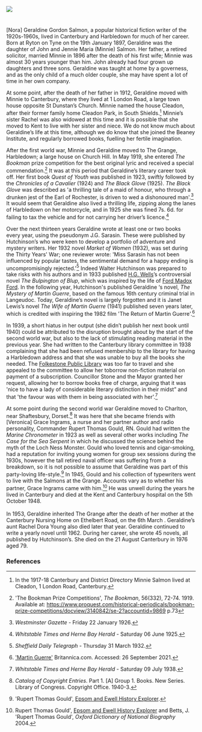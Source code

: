 <a href="https://dev.visual-essays.app"><img src="https://dev-visual-essays.netlify.app/images/ve-button.png"></a> 
<param ve-config title="Nora Geraldine Gordon Salmon (pseud. J.G. Sarasin) (19 Jan 1897 – 21 Aug 1976)" author="Michelle Crowther" layout="vtl" banner="https://upload.wikimedia.org/wikipedia/commons/f/fb/Harbledown_Ben_W_Bell_31_10_2004.jpg" attribution="Canterbury Tail at the English-language Wikipedia">

<param ve-entity eid="Q5654535" aliases="Harbledown">
<param ve-entity eid="Q29303" aliases="Canterbury">

#

[Nora] Geraldine Gordon Salmon, a popular historical fiction writer of the 1920s-1960s, lived in Canterbury and Harbledown for much of her career. Born at Ryton on Tyne on the 19th January 1897, Geraldine was the daughter of John and Jennie Maria (Minnie) Salmon. Her father, a retired solicitor, married Minnie in 1896 after the death of his first wife; Minnie was almost 30 years younger than him. John already had four grown up daughters and three sons. Geraldine was taught at home by a governess, and as the only child of a much older couple, she may have spent a lot of time in her own company. 
<param ve-Image url="https://upload.wikimedia.org/wikipedia/commons/3/3b/St_Nicholas_Church_Harbledown_1.jpg" label="St Nicholas Church, Harbledown" attribution="Josh Tilley, CC BY-SA 4.0, via Wikimedia Commons">

At some point, after the death of her father in 1912, Geraldine moved with Minnie to Canterbury, where they lived at 1 London Road, a large town house opposite St Dunstan’s Church. Minnie named the house Cleadon,  after their former family home Cleadon Park, in South Shields.[^ref1] Minnie’s sister Rachel was also widowed at this time and it is possible that she moved to Kent to live with her sister and niece. We do not know much about Geraldine’s life at this time, although we do know that she joined the Beaney Institute, and regularly borrowed books, fuelling her fertile imagination. 
<param ve-image url="https://stor.artstor.org/stor/f7f77d64-c2cc-428e-a73f-c954aa757393" label="1, London Road, Canterbury" attribution="Michelle Crowther">

After the first world war, Minnie and Geraldine moved to The Grange, Harbledown; a large house on Church Hill.  In May 1919, she entered _The Bookman_ prize competition for the best original lyric and received a special commendation.[^ref2]  It was at this period that Geraldine’s literary career took off. Her first book _Quest of Youth_ was published in 1923, swiftly followed by the _Chronicles of a Cavalier_ (1924) and _The Black Glove_ (1925). _The Black Glove_ was described as 'a thrilling tale of a maid of honour, who through a drunken jest of the Earl of Rochester, is driven to wed a dishonoured man'.[^ref3]  It would seem that Geraldine also lived a thrilling life, zipping along the lanes of Harbledown on her motorcycle, and in 1925 she was fined 7s. 6d.  for failing to tax the vehicle and for not carrying her driver’s licence.[^ref4]
<param ve-image url="https://upload.wikimedia.org/wikipedia/commons/9/9d/Church_Hill%2C_Harbledown_%28geograph_3757803%29.jpg" label="Church Hill, Harbledown" attribution="Chris Whippet">

Over the next thirteen years Geraldine wrote at least one or two books every year, using the pseudonym J.G. Sarasin. These were published by Hutchinson’s who were keen to develop a portfolio of adventure and mystery writers. Her 1932 novel _Market of Women_ (1932), was set during the Thirty Years' War; one reviewer wrote: 'Miss Sarasin has not been influenced by popular tastes, the sentimental demand for a happy ending is uncompromisingly rejected.'[^ref5] Indeed Walter Hutchinson was prepared to take risks with his authors and in 1933 published [H.G. Wells](/20c/20c-wellshg-biography)’s controversial novel _The Bulpington of Blup_, which was inspired by the life of [Ford Madox Ford](/20c/20c-madoxford-biography). In the following year, Hutchinson's published Geraldine ‘s novel, _The Mystery of Martin Guerre_, based on the famous 16th century criminal trial in Langeudoc. Today, Geraldine’s novel is largely forgotten and it is Janet Lewis’s novel _The Wife of Martin Guerre_ (1941) published seven years later, which is credited with inspiring the 1982 film 'The Return of Martin Guerre'.[^ref6]  
<param ve-image url="https://upload.wikimedia.org/wikipedia/commons/5/50/Martin_Guerre.jpg" label="Martin Guerre" attribution="Erogers148, CC BY-SA 4.0, via Wikimedia Commons">

In 1939, a short hiatus in her output (she didn’t publish her next book until 1940) could be attributed to the disruption brought about by the start of the second world war, but also to the lack of stimulating reading material in the previous year.  She had written to the Canterbury library committee in 1938 complaining that she had been refused membership to the library for having a Harbledown address and that she was unable to buy all the books she needed. The [Folkestone Public Library](/19c/19c-folkestone-library) was too far to travel and she appealed to the committee to allow her toborrow non-fiction material on payment of a subscription. Councillor Stone and the Mayor granted her request, allowing her to borrow books free of charge, arguing that it was 'nice to have a lady of considerable literary distinction in their midst” and that 'the favour was with them in being associated with her'.[^ref7] 
<param ve-image url="https://upload.wikimedia.org/wikipedia/commons/a/a7/Beaney_Institute_003.jpg" label="The Beaney Institute" attribution="Storye book, CC BY 3.0, via Wikimedia Commons">

At some point during the second world war Geraldine moved to Charlton, near Shaftesbury, Dorset.[^ref8]   It was here that she became friends with [Veronica] Grace Ingrams, a nurse and her partner author and radio personality, Commander Rupert Thomas Gould, RN. Gould had written the _Marine Chronometer_ in 1923 as well as several other works including _The Case for the Sea Serpent_ in which he discussed the science behind the myth of the Loch Ness Monster. Gould who loved tennis and cigar-smoking, had a reputation for inviting young women for group sex sessions during the 1930s, however the tall retired naval officer was suffering from a breakdown, so it is not possible to assume that Geraldine was part of this party-loving life-style.[^ref9] In 1945, Gould and his collection of typewriters went to live with the Salmons at the Grange. Accounts vary as to whether his partner, Grace Ingrams came with him.[^ref10] He was unwell during the years he lived in Canterbury and died at the Kent and Canterbury hospital on the 5th October 1948.  
<br>
In 1953, Geraldine inherited The Grange after the death of her mother at the Canterbury Nursing Home on Ethelbert Road, on the 6th March . Geraldine’s aunt Rachel Dora Young also died later that year. Geraldine continued to write a yearly novel until 1962. During her career, she wrote 45 novels, all published by Hutchinson’s. She died on the 21 August Canterbury in 1976 aged 79. 
<param ve-image url="https://upload.wikimedia.org/wikipedia/commons/4/4b/Rupert_Gould.png" label="Rupert Thomas Gould, 1942" attribution="Anonymous, Unknown author, Public domain, via Wikimedia Commons">

### References

[^ref1]: In the 1917-18 Canterbury and District Directory Minnie Salmon lived at Cleadon, 1 London Road, Canterbury.    
[^ref2]: 'The Bookman Prize Competitions', _The Bookman_, 56(332), 72-74. 1919. Available at: https://www.proquest.com/historical-periodicals/bookman-prize-competitions/docview/3140842/se-2?accountid=9869 p.73   
[^ref3]: _Westminster Gazette_ - Friday 22 January 1926.   
[^ref4]: _Whitstable Times and Herne Bay Herald_ - Saturday 06 June 1925.
[^ref5]: _Sheffield Daily Telegraph_ - Thursday 31 March 1932.
[^ref6]: ['Martin Guerre'](https://www.britannica.com/topic/Martin-Guerre) Britannica.com. Accessed: 26 September 2021.   
[^ref7]: _Whitstable Times and Herne Bay Herald_ - Saturday 09 July 1938.   
[^ref8]: _Catalog of Copyright Entries_. Part 1. [A] Group 1. Books. New Series. Library of Congress. Copyright Office. 1940-3.   
[^ref9]: 'Rupert Thomas Gould', [Epsom and Ewell History Explorer](https://eehe.org.uk/?p=25551).
[^ref10]: Rupert Thomas Gould', [Epsom and Ewell History Explorer](https://eehe.org.uk/?p=25551) and Betts, J. 'Rupert Thomas Gould', _Oxford Dictionary of National Biography_ 2004.
